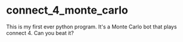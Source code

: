 # connect_4_monte_carlo
This is my first ever python program. It's a Monte Carlo bot that plays connect 4. Can you beat it?
